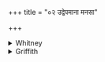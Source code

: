 +++
title = "०२ उद्वेपमाना मनसा"

+++

<details><summary>Whitney</summary>

### Translation
2. Quaking with mind, with sight, and with heart, let our enemies run  
fearing with alarm (*pratrāsá*) when the sacrificial butter is offered.

### Notes
The *pada*-mss. unaccountably read *ut॰vépamānā* (instead of -*nāḥ*) in  
**a**.
</details>

<details><summary>Griffith</summary>

When sacrificial butter hath been offered, let our foemen flee. Through consternation, terrified, trembling in mind and eye and heart.
</details>
